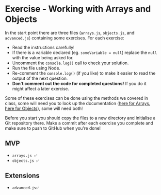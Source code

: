 # Exercise - Working with Arrays and Objects

In the start point there are three files (`arrays.js`, `objects.js`, and `advanced.js`) containing some exercises. For each exercise:

- Read the instructions carefully!
- If there is a variable declared (eg. `someVariable = null`) replace the `null` with the value being asked for.
- Uncomment the `console.log()` call to check your solution. 
- Run the file using Node.
- Re-comment the `console.log()` (if you like) to make it easier to read the output of the next question.
- **Don't comment out the code for completed questions!** If you do it might affect a later exercise.

Some of these exercises can be done using the methods we covered in class, some will need you to look up the documentation ([here for Arrays](https://developer.mozilla.org/en-US/docs/Web/JavaScript/Reference/Global_Objects/Array), [here for Objects](https://developer.mozilla.org/en-US/docs/Web/JavaScript/Reference/Global_Objects/Object)), some will need both!

Before you start you should copy the files to a new directory and initialise a Git repository there. Make a commit after each exercise you complete and make sure to push to GitHub when you're done!

## MVP
 - `arrays.js ✅` 
 - `objects.js ✅` 

## Extensions 
  - `advanced.js✅`